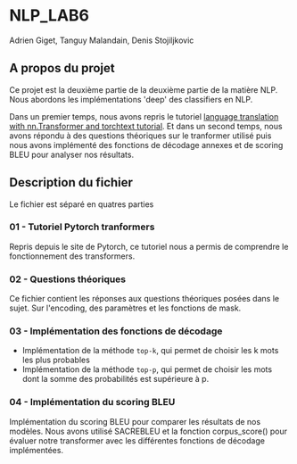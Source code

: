# NLP_LAB6

Adrien Giget, Tanguy Malandain, Denis Stojiljkovic

## A propos du projet

Ce projet est la deuxième partie de la deuxième partie de la matière NLP.
Nous abordons les implémentations 'deep' des classifiers en NLP.

Dans un premier temps, nous avons repris le tutoriel [language translation with nn.Transformer and torchtext tutorial](https://pytorch.org/tutorials/beginner/translation_transformer.html).
Et dans un second temps, nous avons répondu à des questions théoriques sur le tranformer utilisé puis 
nous avons implémenté des fonctions de décodage annexes et de scoring BLEU pour analyser nos résultats.

## Description du fichier

Le fichier est séparé en quatres parties

### 01 - Tutoriel Pytorch tranformers

Repris depuis le site de Pytorch, ce tutoriel nous a permis de comprendre le fonctionnement des transformers.

### 02 - Questions théoriques

Ce fichier contient les réponses aux questions théoriques posées dans le sujet. Sur l'encoding,
des paramètres et les fonctions de mask.

### 03 - Implémentation des fonctions de décodage

- Implémentation de la méthode `top-k`, qui permet de choisir les k mots les plus probables
- Implémentation de la méthode `top-p`, qui permet de choisir les mots dont la somme des
probabilités est supérieure à p.


### 04 - Implémentation du scoring BLEU

Implémentation du scoring BLEU pour comparer les résultats de nos modèles. Nous avons utilisé
SACREBLEU et la fonction corpus_score() pour évaluer notre transformer avec les différentes fonctions
de décodage implémentées.

